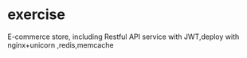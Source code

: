# exercise
E-commerce store, including Restful API service with JWT,deploy with nginx+unicorn ,redis,memcache
